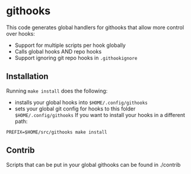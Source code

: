 # githooks

This code generates global handlers for githooks that allow more control over hooks:

* Support for multiple scripts per hook globally
* Calls global hooks AND repo hooks
* Support ignoring git repo hooks in `.githookignore`

## Installation

Running `make install` does the following:

* installs your global hooks into `$HOME/.config/githooks`
* sets your global git config for hooks to this folder `$HOME/.config/githooks`
If you want to install your hooks in a different path:

`PREFIX=$HOME/src/githooks make install`

## Contrib

Scripts that can be put in your global githooks can be found in ./contrib
